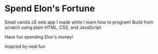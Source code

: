 # Spend Elon's Fortune

Small vanilla JS web app I made while I learn how to program!
Build from scratch using plain HTML, CSS, and JavaScript

Have fun spending Elon's money!

Inspired by neal.fun
